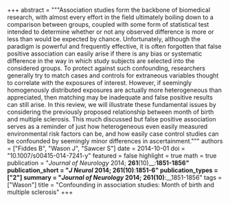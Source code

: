 +++
abstract = """Association studies form the backbone of biomedical research, with almost every effort in the field ultimately boiling down to a comparison between groups, coupled with some form of statistical test intended to determine whether or not any observed difference is more or less than would be expected by chance. Unfortunately, although the paradigm is powerful and frequently effective, it is often forgotten that false positive association can easily arise if there is any bias or systematic difference in the way in which study subjects are selected into the considered groups. To protect against such confounding, researchers generally try to match cases and controls for extraneous variables thought to correlate with the exposures of interest. However, if seemingly homogenously distributed exposures are actually more heterogeneous than appreciated, then matching may be inadequate and false positive results can still arise. In this review, we will illustrate these fundamental issues by considering the previously proposed relationship between month of birth and multiple sclerosis. This much discussed but false positive association serves as a reminder of just how heterogeneous even easily measured environmental risk factors can be, and how easily case control studies can be confounded by seemingly minor differences in ascertainment."""
authors = ["Fiddes B", "Wason J", "Sawcer S"]
date = 2014-10-01
doi = "10.1007/s00415-014-7241-y"
featured = false
highlight = true
math = true
publication = "*Journal of Neurology* 2014; __261__(10)__:__1851-1856"
publication_short = "*J Neurol* 2014; __261__(10)__:__1851-6"
publication_types = ["2"]
summary = "*Journal of Neurology* 2014; __261__(10)__:__1851-1856"
tags = ["Wason"]
title = "Confounding in association studies: Month of birth and multiple sclerosis"
+++
